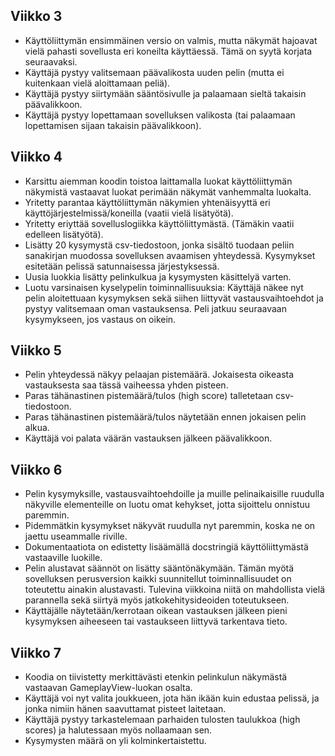 ## Viikko 3

- Käyttöliittymän ensimmäinen versio on valmis, mutta näkymät hajoavat vielä pahasti  sovellusta  eri koneilta käyttäessä. Tämä on 
syytä korjata seuraavaksi.
- Käyttäjä pystyy valitsemaan päävalikosta uuden pelin (mutta ei 
kuitenkaan vielä aloittamaan peliä).
- Käyttäjä pystyy siirtymään sääntösivulle ja palaamaan sieltä takaisin 
päävalikkoon.
- Käyttäjä pystyy lopettamaan sovelluksen valikosta (tai palaamaan 
lopettamisen sijaan takaisin päävalikkoon).


## Viikko 4

- Karsittu aiemman koodin toistoa laittamalla luokat käyttöliittymän näkymistä vastaavat luokat perimään näkymät vanhemmalta 
luokalta.
- Yritetty parantaa käyttöliittymän näkymien yhtenäisyyttä eri käyttöjärjestelmissä/koneilla (vaatii vielä lisätyötä).
- Yritetty eriyttää sovelluslogiikka käyttöliittymästä. (Tämäkin vaatii edelleen lisätyötä).
- Lisätty 20 kysymystä csv-tiedostoon, jonka sisältö tuodaan peliin sanakirjan muodossa sovelluksen avaamisen yhteydessä. 
Kysymykset esitetään pelissä satunnaisessa järjestyksessä.
- Uusia luokkia lisätty pelinkulkua ja kysymysten käsittelyä varten.
- Luotu varsinaisen kyselypelin toiminnallisuuksia: Käyttäjä näkee nyt pelin aloitettuaan kysymyksen sekä siihen liittyvät 
vastausvaihtoehdot ja pystyy valitsemaan oman vastauksensa. Peli jatkuu seuraavaan kysymykseen, jos vastaus on oikein.


## Viikko 5

- Pelin yhteydessä näkyy pelaajan pistemäärä. Jokaisesta oikeasta 
vastauksesta saa tässä vaiheessa yhden pisteen.
- Paras tähänastinen pistemäärä/tulos (high score) talletetaan csv-tiedostoon.
- Paras tähänastinen pistemäärä/tulos näytetään ennen jokaisen pelin alkua.
- Käyttäjä voi palata väärän vastauksen jälkeen päävalikkoon.

## Viikko 6

- Pelin kysymyksille, vastausvaihtoehdoille ja muille pelinaikaisille ruudulla näkyville elementeille on 
luotu omat kehykset, jotta sijoittelu onnistuu paremmin.
-  Pidemmätkin kysymykset näkyvät ruudulla nyt paremmin, koska ne on jaettu useammalle 
riville.
- Dokumentaatiota on edistetty lisäämällä docstringiä käyttöliittymästä vastaaville luokille.
- Pelin alustavat säännöt on lisätty sääntönäkymään. Tämän myötä sovelluksen perusversion kaikki 
suunnitellut toiminnallisuudet on toteutettu ainakin alustavasti. Tulevina viikkoina niitä on 
mahdollista vielä parannella sekä siirtyä myös jatkokehitysideoiden toteutukseen.
 - Käyttäjälle näytetään/kerrotaan oikean vastauksen jälkeen pieni kysymyksen aiheeseen tai vastaukseen liittyvä tarkentava tieto.

## Viikko 7

- Koodia on tiivistetty merkittävästi etenkin pelinkulun näkymästä 
vastaavan GameplayView-luokan osalta.
- Käyttäjä voi nyt valita joukkueen, jota hän ikään kuin edustaa pelissä, ja jonka nimiin hänen 
saavuttamat pisteet laitetaan.
- Käyttäjä pystyy tarkastelemaan parhaiden tulosten taulukkoa (high scores) ja halutessaan myös 
nollaamaan sen.
- Kysymysten määrä on yli kolminkertaistettu.
